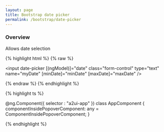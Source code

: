 ```yaml
---
layout: page
title: Bootstrap date picker
permalink: /bootstrap/date-picker
---
```


### Overview
Allows date selection

{% highlight html %}
{% raw %}
<!-- app.component.html -->
<input date-picker 
    [(ngModel)]="date"
    class="form-control"
    type="text"
    name="myDate"
    [minDate]="minDate"
    [maxDate]="maxDate" />
    
{% endraw %}
{% endhighlight %}

{% highlight ts %}

@ng.Component({
    selector   : "a2ui-app"
})
class AppComponent {
    componentInsidePopoverComponent: any = ComponentInsidePopoverComponent;
}

{% endhighlight %}